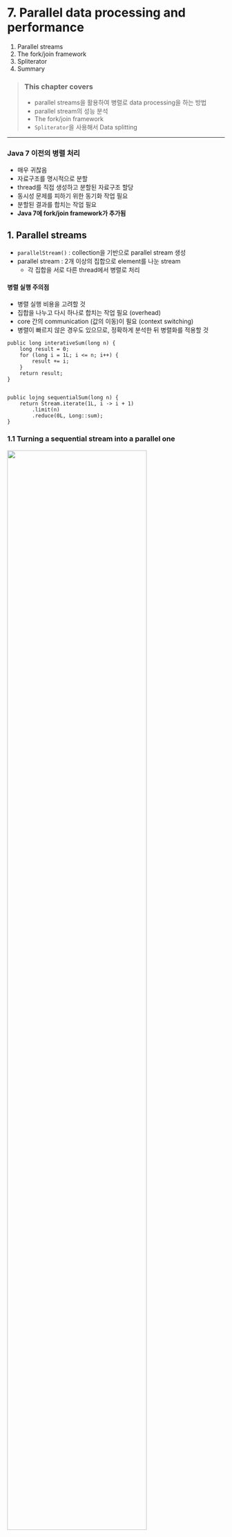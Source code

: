 # 7. Parallel data processing and performance

1. Parallel streams
2. The fork/join framework
3. Spliterator
4. Summary

> ### This chapter covers
>
> - parallel streams을 활용하여 병렬로 data processing을 하는 방법
> - parallel stream의 성능 분석
> - The fork/join framework
> - `Spliterator`을 사용해서 Data splitting

---

### Java 7 이전의 병렬 처리

- 매우 귀찮음
- 자료구조를 명시적으로 분할
- thread를 직접 생성하고 분할된 자료구조 할당
- 동시성 문제를 피하기 위한 동기화 작업 필요
- 분할된 결과를 합치는 작업 필요
- **Java 7에 fork/join framework가 추가됨**

## 1. Parallel streams

- `parallelStream()` : collection을 기반으로 parallel stream 생성
- parallel stream : 2개 이상의 집합으로 element를 나눈 stream
    - 각 집합을 서로 다른 thread에서 병렬로 처리

#### 병렬 실행 주의점

- 병렬 실행 비용을 고려할 것
- 집합을 나누고 다시 하나로 합치는 작업 필요 (overhead)
- core 간의 communication (값의 이동)이 필요 (context switching)
- 병렬이 빠르지 않은 경우도 있으므로, 정확하게 분석한 뒤 병렬화를 적용할 것

````
public long interativeSum(long n) {
    long result = 0;
    for (long i = 1L; i <= n; i++) {
        result += i;
    }
    return result;
}


public lojng sequentialSum(long n) {
    return Stream.iterate(1L, i -> i + 1)
        .limit(n)
        .reduce(0L, Long::sum);
}
````

### 1.1 Turning a sequential stream into a parallel one

<img src="img.png"  width="80%"/>

````
public long parallelSum(long n) {
    return Stream.iterate(1L, i -> i + 1)
        .limit(n)
        .parallel() // parallel stream으로 변환
        .reduce(0L, Long::sum);
}
````

- `parallel()` : parallel stream으로 변환
- `sequential()` : sequential stream으로 변환

````
stream.parallel() // parallel stream으로 변환
    .filter(...)
    .sequential() // sequential stream으로 변환
    .map(...)
    .parallel() // parallel stream으로 변환
    .reduce(...);
````

#### Configuring the thread pool used by parallel streams

- parallel stream은 default로 `ForkJoinPool`을 사용
- return `Runtime.getRuntime().availableProcessors()` : 사용 가능한 프로세서 수
- 사용할 프로세서 수 직접 설정 : `System.setProperty("java.util.concurrent.ForkJoinPool.common.parallelism", "12")`
    - global 설정
    - **비추**

### 1.2 Measuring stream performance

- JMH, Java Microbenchmark Harness : microbenchmark를 위한 framework
- JMH 를 통해 parallel stream과 sequential stream의 성능 비교

````
@Benchmark
public long sequentialSum() {
    return Stream.iterate(1L, i -> i + 1)
            .limit(N)
            .reduce(0L, Long::sum);
}

@Benchmark
public long iterativeSum() {
    long result = 0;
    for (long i = 1L; i <= N; i++) {
        result += i;
    }
    return result;
}

@TearDown(Level.Invocation) // 각각의 벤치마크 실행 이후에 실행
public void tearDown() {
    System.gc();
}




````

<img src="img_1.png"  width="60%"/>

- `iterate()` : **parallel이 더 느림**
    - 서로 독립적인 집합으로 나누기 힘듦
    - `iterate()`는 이전 element를 이용해서 다음 element를 생성

#### USING MORE SPECIALIZED METHODS

````
@Benchmark
public long rangedSum() {
 return LongStream.rangeClosed(1, N)
 .reduce(0L, Long::sum);
}
````

```bash
Benchmark                          Mode  Cnt     Score    Error  Units
ParallelStreamBenchmark.rangedSum  avgt   10  3362.089 ± 22.867  us/op
```

- `sequentialSum()` 보다 빠름
    - autoboxing, auto-unboxing이 없음

````
@Benchmark
public long parallelRangedSum() {
    return LongStream.rangeClosed(1, N)
            .parallel()
            .reduce(0L, Long::sum);
}
````

```bash
Benchmark                                  Mode  Cnt    Score    Error  Units
ParallelStreamBenchmark.parallelRangedSum  avgt    10  496.916 ± 11.518  us/op
```

- 6배 빠름
- 병렬를 위해 독립적인 집합으로 나누기 쉬움

### 1.3  Using parallel streams correctly

- mutalbe state를 병렬 실행 시 사용하면 문제 발생

````
public long sideEffectSum(long n) {
  Accumulator accumulator = new Accumulator();
  
  LongStream.rangeClosed(1, n)
             .parallel() // 문제 원인
             .forEach(accumulator::add);
  
  return accumulator.total;
}

public class Accumulator {
  public long total = 0; // 상태값
  public void add(long value) { total += value; }
}

...

System.out.println("SideEffect parallel sum :"+ sideEffectParallelSum(10_000_000));
System.out.println("SideEffect parallel sum :"+ sideEffectParallelSum(10_000_000));
System.out.println("SideEffect parallel sum :"+ sideEffectParallelSum(10_000_000));

````

```baash
SideEffect parallel sum :6448280623056
SideEffect parallel sum :5006590315172
SideEffect parallel sum :5188848063192
```

- 병렬로 실행 시 `total`에 경합 발생
- 값이 매번 다름

### 1.4 Using parallel streams effectively

| Source            | Decomposability |
|-------------------|-----------------|
| `ArrayList`       | Excellent       |
| `LinkedList`      | Poor            |
| `IntStream.range` | Excellent       |
| `Stream.iterate`  | Poor            |
| `HashSet`         | Good            |
| `TreeSet`         | Good            |

- 성능측정 : parallel stream을 사용할 때와 사용하지 않을 때를 비교
    - parallel이 항상 빠르지 않음
    - parallel이 예상과 다르게 동작 할 수 있음
- boxing 지양
    - auto-boxing/unboxing은 성능에 영향을 줌
    - Java 8의 primitive streams 사용 e.g. `IntStream`, `DoubleStream`, `LongStream`
- 일반적으로 parallel 성능이 안좋은 operation
    - `limit()`, `findFirst()`, `findFirst()` : element의 순서에 의존
    - `findAny()` : element의 순서에 의존하지 않음, 병렬로 실행 시 빠름
    - `unordered()` : 순서 정렬되어있는 stream을 unordered stream으로 변환
- stream 파이프라인의 총 연산 비용 고려
    - N : element의 수, Q : 각 element를 처리하는데 걸리는 시간 일 때,
        - Q가 상대적으로 더 크다면 parallel stream 적합
- 데이터 양이 적은 경우, parallel stream 사용하지 않는 것이 좋음
    - parallel stream overhead가 더 큼
- parallel stream 아래에서 자료구조가 잘 분할 될 수 있는지
    - `ArrayList`는 잘 분할 될 수 있지만, `LinkedList`는 잘 분할 될 수 없음
    - `range()`로 반환된 primitive streams은 잘 분할됨
    - 커스텀 `Spliterator`를 사용하는 stream은 잘 분할됨
- Stream의 특성과 파이프라인을 지나며 어떻게 수정되는지 파악
    - `filter()`는 stream의 크기를 알 수 없음 (분할이 어려움)
    - 사이즈를 아는 stream은 분할이 쉬움
- 병합 비용 고려
    - 병합 비용이 크다면 parallel stream overhead가 더 커짐
    - e.g. `Collector.combiner()` 비용

## 2. The fork/join framework

<img src="img_2.png"  width="90%"/>

- 병렬화 가능한 task를 재귀적으로 작은 task로 분할하고, 결과를 합치는 프레임워크
- `ExecutorService`의 구현체
    - `ForkJoinPool`의 thread pool에게 subtask를 할당

### 2.1 Working with RecursiveTask

- `RecursiveTask<R>`의 subclass를 생성
    - `R` : task (subtask)의 결과 타입

````
protected abstract R compute();

...

// pseudo code
if( task is small enough or no longer divisible ) {
    sequentially solve the task
} else {
    split the task into two subtasks
    recursively invoke compute() on subtasks
    combine the results of the subtasks
}
````

````java
public class ForkJoinSumCalculator extends RecursiveTask<Long> { // fork/join framework 사용

    private final long[] numbers; // 합계를 구할 배열

    // subtask의 array 범위
    private final int start;
    private final int end;

    // subtask로 분할할 최소 배열 크기
    public static final long THRESHOLD = 10_000;

    // main task 생성시 사용
    public ForkJoinSumCalculator(long[] numbers) {
        this(numbers, 0, numbers.length);
    }

    // subtask 생성시 사용
    public ForkJoinSumCalculator(long[] numbers, int start, int end) {
        this.numbers = numbers;
        this.start = start;
        this.end = end;
    }

    // recursive task의 compute 메서드 구현
    @Override
    protected Long compute() {
        int length = end - start;

        // 기준값보다 작으면 순차적으로 계산
        if (length <= THRESHOLD) {
            return computeSequentially();
        }

        // subtask 생성
        ForkJoinSumCalculator leftTask = new ForkJoinSumCalculator(numbers, start, start + length / 2);
        leftTask.fork(); // 비동기 실행

        // subtask 생성
        ForkJoinSumCalculator rightTask = new ForkJoinSumCalculator(numbers, start + length / 2, end);
        Long rightResult = rightTask.compute(); // 동기 실행
        Long leftResult = leftTask.join();//  block : left task의 결과가 나올때까지 기다림

        return leftResult + rightResult;
    }

    private long computeSequentially() {
        long sum = 0;
        for (int i = start; i < end; i++)
            sum += numbers[i];
        return sum;
    }
}

````

````
private static Long forkJoinSum(long n) {
    long[] numbers = LongStream.rangeClosed(1, n).toArray();
    ForkJoinTask<Long> task = new ForkJoinSumCalculator(numbers);
    return new ForkJoinPool().invoke(task);
}

... 

Long result = forkJoinSum(10000000L);
````

- 같은 app에서 2개 이상의 `ForkJoinPool`을 사용하지 않는 것이 좋음
- `ForkJoinPool`은 인스턴스화 해서 static field에 관리하는 것이 좋음 (singleton)
- `new ForkJonPool()` : `Runtime.getRuntime().availableProcessors()` 만큼의 thread를 생성

#### RUNNING THE FORKJOINSUMCALCULATOR

<img src="img_3.png"  width="80%"/>

- 각 thread들이 task의 `compute()` 실행
- subtask로 이루어진 binary tree 형태로 task들이 생성
    - 실행이 완료되면 root 노드로 결과가 합쳐짐

### 2.2 Best practices for using the fork/join framework

- `join()`은 blocking operation
    - 반드시 2개의 subtask가 시작된 후에 호출
- `invoke()`은 `RecursiveTask` 안에서 사용되면 안됨
    - 안에서는 `compute()`, `fork()`를 호출
- sequential code만 `invoke()`를 호출해야함
- subtask에서 `fork()` : `ForkJoinPool`에 스케쥴
    - 같은 thread 재활용
    - thread pool에 불필요한 task 할당 방지
- fork/join framework를 활용한 parallel computation은 디버깅이 어려움
    - `compute()`가 `fork()`를 실행한 thread와 다른 thread에서 실행
- fork/join framework의 multi-core 연산이 sequential보다 빠름을 보장히지 않음
    - `warm-up`이 필요 (JIT compiler)
- subtask 분할 기준 필요

### 2.3 Work stealing

- 많은 subtask를 생성하는 것이 일반적으로 성능상 유리
- 실제 상황에선 Core수 외에 많은 변수가 존재
    - e.g. I/O bound, CPU bound

#### _work stealing_

<img src="img_4.png"  width="80%"/>

- task들이 고르게 분배되지 않는 문제를 해결
- `ForkJoinPool`의 thread들에게 고르게 task를 할당할 수 있음
- thread를 doubly linked queue를 가짐
    - 작업이 완료되면 queue에서 다음 작업을 가져와 실행
    - 자신의 queue가 비면 다른 thread의 queue에서 작업을 가져와 실행 **(steal)**
    - 모든 thread의 queue가 빌때까지 반복

## 3. Spliterator

- Java 8에 추가된 interface
- splitable iterator
- `spliterator()` : `Spliterator`를 반환하는 default method

````java
package java.util;

public interface Spliterator<T> {
    boolean tryAdvance(Consumer<? super T> action);

    Spliterator<T> trySplit();

    long estimateSize();

    int characteristics();
}
````

- `T` : `Spliterator`가 탐색하는 요소의 타입
- `tryAdvance()` : `Spliterator`의 요소를 하나씩 소비하면서 탐색
    - 요소가 남아있으면 `true` 반환
- `trySplit()` : `Spliterator`의 일부 요소를 분할하여 두번째 `Spliterator`를 생성
- `estimateSize()` : `Spliterator`가 탐색할 암은 요소 수 반환
    - 부정확하더라도, 예측 값은 연산에 유용

### 3.1 The splitting process

<img src="img_5.png"  width="90%"/>

1. step 1 : `trySplit()` 호출
    - `Spliterator`의 일부 요소를 분할하여 두번째 `Spliterator`를 생성
2. step 2 : 분할한 `Spliterator`에 대해서 `trySplit()` 호출
3. step 3 : null을 반환할 때까지 반복해서 `trySplit()` 호출
4. step 4 분할 종료, `trySplit()` return null
    - 더이상 분할 불가능

#### THE SPLITERATOR CHARACTERISTICS

- `Spliterator`의 `characteristics()`
- return : int 타입의 `Spliterator`의 특성을 정의하는 상수
- 리턴 값으로 유용하게 연산에 사용 (최적화)

| Characteristics | Description                                               |
|-----------------|-----------------------------------------------------------|
| `ORDERED`       | 요소들이 정렬되어 있음                                              |
| `DISTINCT`      | 요소들이 중복되지 않음 <br/>`x.equals(y) == false`                  |
| `SORTED`        | 요소들이 정렬되어 있음                                              |
| `SIZED`         | `estimateSize()`가 정확한 값을 반환함<br/>사이즈를 아는 source로부터 생성됨    |
| `NONNULL`       | `null` 요소를 가질 수 없음                                        |
| `IMMUTABLE`     | 요소들이 immutable                                            |
| `CONCURRENT`    | `Spliterator`의 소스를 동시에 수정할 수 있음<br/>동기화 작업 추가구현 없이        |
| `SUBSIZED`      | `trySplit()`으로 생성된 `Spliterator`는 `SIZED`와 `SUBSIZED`를 가짐 |

### 3.2 Implementing your own Spliterator

- String의 단어 (어절) 수를 세는 예제

````
private static int countWordsIteratively(String s) {
    int counter = 0;
    boolean lastSpace = true;
    for (char c : s.toCharArray()) {
        if (Character.isWhitespace(c)) {
            lastSpace = true;
        } else {
            if (lastSpace) counter++;
            lastSpace = false;
        }
    }
    return counter;
}

...

final String SENTENCE =
    " Nel mezzo del cammin di nostra vita " +
            "mi ritrovai in una selva oscura" +
            " ché la dritta via era smarrita ";
System.out.println("Found " + countWordsIteratively(SENTENCE) + " words");
````

#### REWRITING THE WORDCOUNTER IN FUNCTIONAL STYLE

````
Stream<Character> stream = IntStream.range(0, SENTENCE.length())
        .mapToObj(SENTENCE::charAt); // SENTENCE -> IntStream -> Stream<Character>
````

<img src="img_6.png"  width="70%"/>

````java
public class WordCounter {
    private final int counter; // immutable
    private final boolean lastSpace; // immutable

    public WordCounter(int counter, boolean lastSpace) {
        this.counter = counter;
        this.lastSpace = lastSpace;
    }

    // iterative algorithm
    public WordCounter accumulate(Character c) {
        if (Character.isWhitespace(c)) {
            return lastSpace ? this : new WordCounter(counter, true);
        } else {
            return lastSpace ? new WordCounter(counter + 1, false) : this;
        }
    }

    public WordCounter combine(WordCounter wordCounter) {
        return new WordCounter(counter + wordCounter.counter, wordCounter.lastSpace);
    }

    public int getCounter() {
        return counter;
    }
}
````

- `accumulate()` : `Spliterator`의 요소를 하나씩 탐색하면서 `WordCounter`의 상태를 바꿈
- `combine()` : 두 `WordCounter`를 결합

````
private static int countWords(Stream<Character> stream) {
    WordCounter wordCounter = stream.reduce(new WordCounter(0, true),
            WordCounter::accumulate,
            WordCounter::combine);

    return wordCounter.getCounter();
}

...

final String SENTENCE =
        " Nel mezzo del cammin di nostra vita " +
                "mi ritrovai in una selva oscura" +
                " ché la dritta via era smarrita ";

Stream<Character> stream = IntStream.range(0, SENTENCE.length())
        .mapToObj(SENTENCE::charAt);

System.out.println("result = " + countWords(stream));
````

#### MAKING THE WORDCOUNTER WORK IN PARALLEL

```java

public class WordCounterSpliterator implements Spliterator<Character> {
    private final String str;
    private int currentChar = 0;

    public WordCounterSpliterator(String str) {
        this.str = str;
    }

    @Override
    public boolean tryAdvance(Consumer<? super Character> action) {
        action.accept(str.charAt(currentChar++));
        return currentChar < str.length(); // 다음 문자가 남아있으면 true
    }

    // 문자열 분리 시 어절 단위로 분리
    @Override
    public Spliterator<Character> trySplit() {
        int currentSize = str.length() - currentChar;

        // 10글자 이하면 분리하지 않고 sequential 처리
        if (currentSize < 10)
            return null;

        // 분리할 문자열의 중간을 찾음
        for (int splitPos = currentSize / 2 + currentChar; splitPos < str.length(); splitPos++) {

            // 공백이면 split
            if (Character.isWhitespace(str.charAt(splitPos))) {
                Spliterator<Character> spliterator =
                        new WordCounterSpliterator(str.substring(currentChar, splitPos));
                currentChar = splitPos;
                return spliterator;
            }
        }
        return null;
    }

    @Override
    public long estimateSize() {
        return str.length() - currentChar;
    }

    @Override
    public int characteristics() {
        return ORDERED + SIZED + SUBSIZED + NONNULL + IMMUTABLE;
    }
}

```

- `tryAdvance()` : `currentChar`의 문자를 소비하고 `currentChar`를 증가시킴
    - 더 소비할 문자가 남아있으면 true, 더 이상 소비할 문자가 없으면 false
- `trySplit()` : `RecursiveTask`의 `compute()`와 비슷한 역할
    - split 1차 조건 명시 : 10글자 이하면 분리하지 않고 sequential 처리
    - blank 문자를 찾아서 split, `Spliterator`를 생성하고 현재 `Spliterator`의 `currentChar`를 증가시킴
- `estimatedSize()` : `Spliterator`가 파싱해야 할 문자열의 길이를 반환
- `characteristics()` : `Spliterator`의 특성을 반환
    - `ORDERED` : 문자열의 순서가 유의미함
    - `SIZED` : `estimatedSize()`가 정확한 값을 반환함
    - `SUBSIZED` : `trySplit()`으로 생성된 `Spliterator`는 정확한 사이즈를 가짐
    - `NONNULL` : `null` 문자를 가질 수 없음
    - `IMMUTABLE` : 문자열은 불변, `String`은 불변 객체

#### PUTTING THE WORDCOUNTERSPLITERATOR TO WORK

````
Spliterator<Character> spliterator = new WordCounterSpliterator(SENTENCE);
Stream<Character> streamParallel = StreamSupport.stream(spliterator, true); // 2nd param: parallel boolean
System.out.println("result2 = " + countWords(streamParallel));
````

## 4. Summary

- Internal iteration은 stream을 명시적으로 parallel을 구현하지 않고 간결하게 구현할 수 있음
- parallel이 무조건 빠르지 않음. 성능 측정 필수
- parallel stream이 유용한 경우
    - element가 많음
    - element를 처리하는데 오랜 시간이 걸림
- 성능 측면 : 올바른 자료구조 > parallel stream
    - primitive stream을 사용하면 boxing, unboxing이 발생하지 않음
- fork/join framework : parallelizable task를 재귀적으로 분할하여 병렬로 실행 후 결과를 합침
- `SplitIterator` : parallel stream의 split기준과 탐색 방법을 정의한 interface